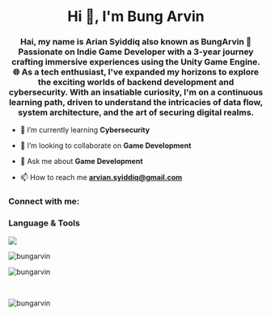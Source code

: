 <h1 align="center">Hi 👋, I'm Bung Arvin</h1>
<h3 align="center">Hai, my name is Arian Syiddiq also known as BungArvin 🚀 Passionate on Indie Game Developer with a 3-year journey crafting immersive experiences using the Unity Game Engine. 🌐 As a tech enthusiast, I've expanded my horizons to explore the exciting worlds of backend development and cybersecurity. With an insatiable curiosity, I'm on a continuous learning path, driven to understand the intricacies of data flow, system architecture, and the art of securing digital realms.</h3>

- 🌱 I’m currently learning **Cybersecurity**

- 👯 I’m looking to collaborate on **Game Development**

- 💬 Ask me about **Game Development**

- 📫 How to reach me **arvian.syiddiq@gmail.com**

<h3 align="left">Connect with me:</h3>
<p align="left">
</p>

<h3 align ="left">Language & Tools</h3>

<p align="left">
  <a href="https://skillicons.dev">
    <img src="https://skillicons.dev/icons?i=cs,cpp,js,nodejs,mysql,unity,blender&perline=" />
  </a>
</p>


<p><img align="left" src="https://github-readme-stats.vercel.app/api/top-langs?username=bungarvin&show_icons=true&locale=en&layout=compact" alt="bungarvin" /></p><br>




<p>&nbsp;<img align="left" src="https://github-readme-stats.vercel.app/api?username=bungarvin&show_icons=true&locale=en" alt="bungarvin" /></p><br>


<p><img align="left" src="https://github-readme-streak-stats.herokuapp.com/?user=bungarvin&" alt="bungarvin" /></p>

